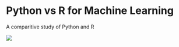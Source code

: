 # Python vs R for Machine Learning
A comparitive study of Python and R 

<img src="pythonvsr.com" />
